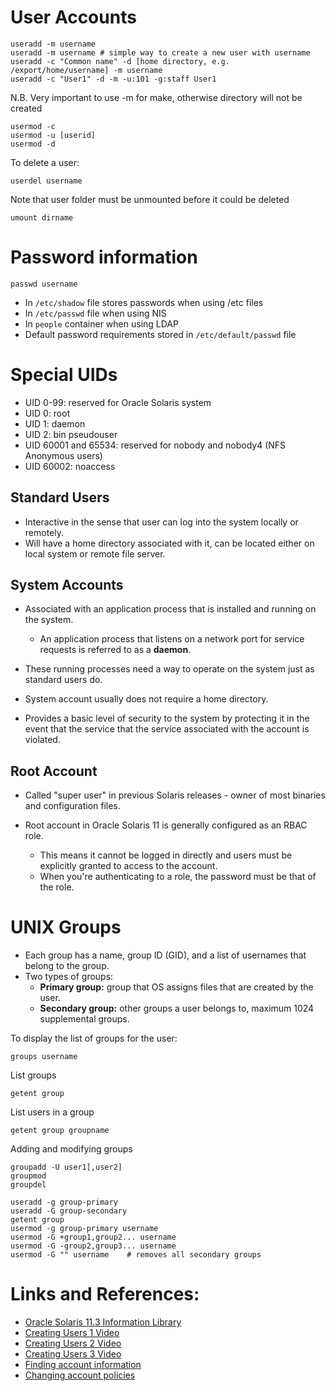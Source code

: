 # User Accounts

```
useradd -m username
useradd -m username	# simple way to create a new user with username
useradd -c "Common name" -d [home directory, e.g. /export/home/username] -m username
useradd -c "User1" -d -m -u:101 -g:staff User1
```
N.B. Very important to use -m for make, otherwise directory will not be created
```
usermod -c
usermod -u [userid]
usermod -d
```
To delete a user:
```
userdel username
```
Note that user folder must be unmounted before it could be deleted
```
umount dirname
```

# Password information
```
passwd username
```
- In `/etc/shadow` file stores passwords when using /etc files
- In `/etc/passwd` file when using NIS
- In `people` container when using LDAP
- Default password requirements stored in `/etc/default/passwd` file

# Special UIDs
- UID 0-99: reserved for Oracle Solaris system
- UID 0: root
- UID 1: daemon
- UID 2: bin pseudouser
- UID 60001 and 65534: reserved for nobody and nobody4 (NFS Anonymous users)
- UID 60002: noaccess

## Standard Users

- Interactive in the sense that user can log into the system locally or remotely.
- Will have a home directory associated with it, can be located either on local system or remote file server.

## System Accounts

- Associated with an application process that is installed and running on the system.

  - An application process that listens on a network port for service requests is referred to as a **daemon**.

- These running processes need a way to operate on the system just as standard users do.
- System account usually does not require a home directory.
- Provides a basic level of security to the system by protecting it in the event that the service that the service associated  with the account is violated.

## Root Account

- Called "super user" in previous Solaris releases - owner of most binaries and configuration files.
- Root account in Oracle Solaris 11 is generally configured as an RBAC role.

  - This means it cannot be logged in directly and users must be explicitly granted to access to the account.
  - When you're authenticating to a role, the password must be that of the role.

# UNIX Groups
- Each group has a name, group ID (GID), and a list of usernames that belong to the group.
- Two types of groups:
    - **Primary group:** group that OS assigns files that are created by the user.
    - **Secondary group:** other groups a user belongs to, maximum 1024 supplemental groups.

To display the list of groups for the user:
```
groups username
```
List groups
```
getent group
```
List users in a group
```
getent group groupname
```

Adding and modifying groups
```
groupadd -U user1[,user2]
groupmod
groupdel

useradd -g group-primary
useradd -G group-secondary
getent group
usermod -g group-primary username
usermod -G +group1,group2... username
usermod -G -group2,group3... username
usermod -G "" username    # removes all secondary groups
```

# Links and References:
- [Oracle Solaris 11.3 Information Library](https://docs.oracle.com/cd/E53394_01/)
- [Creating Users 1 Video](https://www.youtube.com/watch?v=n_7uUnTodSY)
- [Creating Users 2 Video](https://www.youtube.com/watch?v=dj_V5XDdYcU)
- [Creating Users 3 Video](https://www.youtube.com/watch?v=bQF1SavzgL8)
- [Finding account information](https://www.youtube.com/watch?v=QBpLUfWOYLs)
- [Changing account policies](https://www.youtube.com/watch?v=EZ4BmS1VM7w)
